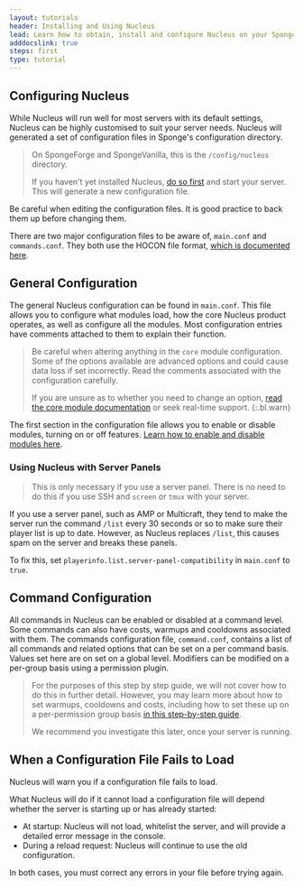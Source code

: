 ```yaml
---
layout: tutorials
header: Installing and Using Nucleus
lead: Learn how to obtain, install and configure Nucleus on your Sponge Server
adddocslink: true
steps: first
type: tutorial
---
```


## Configuring Nucleus

While Nucleus will run well for most servers with its default settings, Nucleus can be highly customised to suit your server needs. Nucleus will generated a set of configuration files in Sponge's configuration directory.
 
> On SpongeForge and SpongeVanilla, this is the `/config/nucleus` directory.
>
> If you haven't yet installed Nucleus, [do so first](install.html) and start your server. This will generate a new configuration file.

Be careful when editing the configuration files. It is good practice to back them up before changing them. 

There are two major configuration files to be aware of, `main.conf` and `commands.conf`. They both use the HOCON file format, [which is documented here](https://github.com/lightbend/config/blob/master/HOCON.md).

## General Configuration

The general Nucleus configuration can be found in `main.conf`. This file allows you to configure what modules load, how the core Nucleus product operates, as well as configure all the modules. Most configuration entries have comments attached to them to explain their function.

> Be careful when altering anything in the `core` module configuration. Some of the options available are advanced options and could cause data loss if set incorrectly. Read the comments associated with the configuration carefully. 
>
> If you are unsure as to whether you need to change an option, [read the core module documentation](../../modules/core.html) or seek real-time support.
{:.bl.warn}   

The first section in the configuration file allows you to enable or disable modules, turning on or off features. [Learn how to enable and disable modules here](../../howto/modules.html). 

### Using Nucleus with Server Panels

> This is only necessary if you use a server panel. There is no need to do this if you use SSH and `screen` or `tmux` with your
> server. 

If you use a server panel, such as AMP or Multicraft, they tend to make the server run the command `/list` every 30 seconds or
so to make sure their player list is up to date. However, as Nucleus replaces `/list`, this causes spam on the server and
breaks these panels. 

To fix this, set `playerinfo.list.server-panel-compatibility` in `main.conf` to `true`.  

## Command Configuration

All commands in Nucleus can be enabled or disabled at a command level. Some commands can also have costs, warmups and cooldowns associated with them. The commands configuration file, `command.conf`, contains a list of all commands and related options that can be set on a per command basis. 
Values set here are on set on a global level. Modifiers can be modified on a per-group basis using a permission plugin. 

> For the purposes of this step by step guide, we will not cover how to do this in further detail. However, you may learn more about how to set warmups, cooldowns and costs, including how to set these up on a per-permission group basis [in this step-by-step guide](../commandconfig). 
>
> We recommend you investigate this later, once your server is running. 

## When a Configuration File Fails to Load

Nucleus will warn you if a configuration file fails to load.

What Nucleus will do if it cannot load a configuration file will depend whether the server is starting up or has already started:

* At startup: Nucleus will not load, whitelist the server, and will provide a detailed error message in the console.
* During a reload request: Nucleus will continue to use the old configuration.

In both cases, you must correct any errors in your file before trying again.
